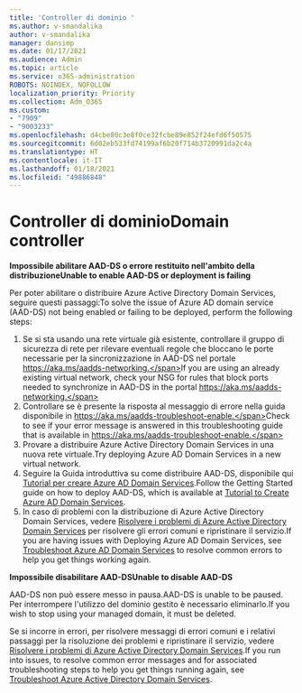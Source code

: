```yaml
---
title: 'Controller di dominio '
ms.author: v-smandalika
author: v-smandalika
manager: dansimp
ms.date: 01/17/2021
ms.audience: Admin
ms.topic: article
ms.service: o365-administration
ROBOTS: NOINDEX, NOFOLLOW
localization_priority: Priority
ms.collection: Adm_O365
ms.custom:
- "7909"
- "9003233"
ms.openlocfilehash: d4cbe80c3e8f0ce32fcbe89e852f24efd6f50575
ms.sourcegitcommit: 6d02eb533fd74199af6b20f714b3720991da2c4a
ms.translationtype: HT
ms.contentlocale: it-IT
ms.lasthandoff: 01/18/2021
ms.locfileid: "49886848"
---
```

# <a name="domain-controller"></a><span data-ttu-id="bef49-102">Controller di dominio</span><span class="sxs-lookup"><span data-stu-id="bef49-102">Domain controller</span></span>

<span data-ttu-id="bef49-103">**Impossibile abilitare AAD-DS o errore restituito nell'ambito della distribuzione**</span><span class="sxs-lookup"><span data-stu-id="bef49-103">**Unable to enable AAD-DS or deployment is failing**</span></span>

<span data-ttu-id="bef49-104">Per poter abilitare o distribuire Azure Active Directory Domain Services, seguire questi passaggi:</span><span class="sxs-lookup"><span data-stu-id="bef49-104">To solve the issue of Azure AD domain service (AAD-DS) not being enabled or failing to be deployed, perform the following steps:</span></span>

1. <span data-ttu-id="bef49-105">Se si sta usando una rete virtuale già esistente, controllare il gruppo di sicurezza di rete per rilevare eventuali regole che bloccano le porte necessarie per la sincronizzazione in AAD-DS nel portale https://aka.ms/aadds-networking.</span><span class="sxs-lookup"><span data-stu-id="bef49-105">If you are using an already existing virtual network, check your NSG for rules that block ports needed to synchronize in AAD-DS in the portal https://aka.ms/aadds-networking.</span></span>
2. <span data-ttu-id="bef49-106">Controllare se è presente la risposta al messaggio di errore nella guida disponibile in  https://aka.ms/aadds-troubleshoot-enable.</span><span class="sxs-lookup"><span data-stu-id="bef49-106">Check to see if your error message is answered in this troubleshooting guide that is available in  https://aka.ms/aadds-troubleshoot-enable.</span></span>
3. <span data-ttu-id="bef49-107">Provare a distribuire Azure Active Directory Domain Services in una nuova rete virtuale.</span><span class="sxs-lookup"><span data-stu-id="bef49-107">Try deploying Azure AD Domain Services in a new virtual network.</span></span>
4. <span data-ttu-id="bef49-108">Seguire la Guida introduttiva su come distribuire AAD-DS, disponibile qui [Tutorial per creare Azure AD Domain Services](https://docs.microsoft.com/azure/active-directory-domain-services/tutorial-create-instance).</span><span class="sxs-lookup"><span data-stu-id="bef49-108">Follow the Getting Started guide on how to deploy AAD-DS, which is available at [Tutorial to Create Azure AD Domain Services](https://docs.microsoft.com/azure/active-directory-domain-services/tutorial-create-instance).</span></span>
5. <span data-ttu-id="bef49-109">In caso di problemi con la distribuzione di Azure Active Directory Domain Services, vedere [Risolvere i problemi di Azure Active Directory Domain Services](https://docs.microsoft.com/azure/active-directory-domain-services/troubleshoot) per risolvere gli errori comuni e ripristinare il servizio.</span><span class="sxs-lookup"><span data-stu-id="bef49-109">If you are having issues with Deploying Azure AD Domain Services, see [Troubleshoot Azure AD Domain Services](https://docs.microsoft.com/azure/active-directory-domain-services/troubleshoot) to resolve common errors to help you get things working again.</span></span> 

<span data-ttu-id="bef49-110">**Impossibile disabilitare AAD-DS**</span><span class="sxs-lookup"><span data-stu-id="bef49-110">**Unable to disable AAD-DS**</span></span>

<span data-ttu-id="bef49-111">AAD-DS non può essere messo in pausa.</span><span class="sxs-lookup"><span data-stu-id="bef49-111">AAD-DS is unable to be paused.</span></span> <span data-ttu-id="bef49-112">Per interrompere l'utilizzo del dominio gestito è necessario eliminarlo.</span><span class="sxs-lookup"><span data-stu-id="bef49-112">If you wish to stop using your managed domain, it must be deleted.</span></span>

<span data-ttu-id="bef49-113">Se si incorre in errori, per risolvere messaggi di errori comuni e i relativi passaggi per la risoluzione dei problemi e ripristinare il servizio, vedere [Risolvere i problemi di Azure Active Directory Domain Services](https://docs.microsoft.com/azure/active-directory-domain-services/troubleshoot).</span><span class="sxs-lookup"><span data-stu-id="bef49-113">If you run into issues, to resolve common error messages and for associated troubleshooting steps to help you get things running again, see [Troubleshoot Azure Active Directory Domain Services](https://docs.microsoft.com/azure/active-directory-domain-services/troubleshoot).</span></span>
